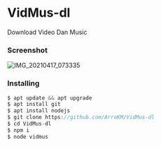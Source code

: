 <h1> VidMus-dl</h1>

Download Video Dan Music

<h3>Screenshot</h3>

![IMG_20210417_073335](https://user-images.githubusercontent.com/46747652/115096460-658e7600-9f4f-11eb-9950-f386590c41ae.jpg)

<h3>Installing</h3>

```java
$ apt update && apt upgrade
$ apt install git
$ apt install nodejs
$ git clone https://github.com/ArroKM/VidMus-dl
$ cd VidMus-dl
$ npm i
$ node vidmus
```
